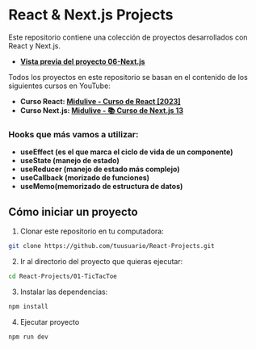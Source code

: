 # React & Next.js Projects
Este repositorio contiene una colección de proyectos desarrollados con React y Next.js.

- **[Vista previa del proyecto 06-Next.js](https://next-b4dudihpw-lucas-projects-ea437f93.vercel.app/)**


Todos los proyectos en este repositorio se basan en el contenido de los siguientes cursos en YouTube:
- **Curso React: [Midulive - Curso de React [2023]](https://www.youtube.com/watch?v=7iobxzd_2wY&list=PLUofhDIg_38q4D0xNWp7FEHOTcZhjWJ29)**
- **Curso Next.js: [Midulive - 📚 Curso de Next.js 13](https://www.youtube.com/watch?v=tA-_vAz9y78)**

### Hooks que más vamos a utilizar:
- **useEffect (es el que marca el ciclo de vida de un componente)**
- **useState (manejo de estado)**
- **useReducer (manejo de estado más complejo)**
- **useCallback (morizado de funciones)**
- **useMemo(memorizado de estructura de datos)**
  
## Cómo iniciar un proyecto
1. Clonar este repositorio en tu computadora:
```bash
git clone https://github.com/tuusuario/React-Projects.git
```
2. Ir al directorio del proyecto que quieras ejecutar:
```bash
cd React-Projects/01-TicTacToe
```
3. Instalar las dependencias:
```bash
npm install
```
4. Ejecutar proyecto
```bash
npm run dev
```

